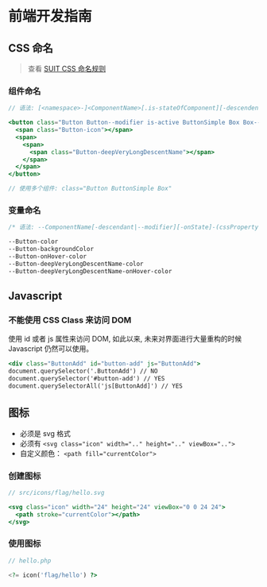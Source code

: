 # 前端开发指南

## CSS 命名

> 查看 [SUIT CSS 命名规则](https://github.com/suitcss/suit/blob/master/doc/naming-conventions.md)

### 组件命名

```jsx
// 语法: [<namespace>-]<ComponentName>[.is-stateOfComponent][-descendentName][--modifierName]

<button class="Button Button--modifier is-active ButtonSimple Box Box--modifier">
  <span class="Button-icon"></span>
  <span>
    <span>
      <span class="Button-deepVeryLongDescentName"></span>
    </span>
  </span>
</button>

// 使用多个组件: class="Button ButtonSimple Box"
```

### 变量命名

```css
/* 语法: --ComponentName[-descendant|--modifier][-onState]-(cssProperty|variableName) */

--Button-color
--Button-backgroundColor
--Button-onHover-color
--Button-deepVeryLongDescentName-color
--Button-deepVeryLongDescentName-onHover-color
```

## Javascript

### 不能使用 CSS Class 来访问 DOM

使用 id 或者 js 属性来访问 DOM, 如此以来, 未来对界面进行大量重构的时候 Javascript 仍然可以使用。

```jsx
<div class="ButtonAdd" id="button-add" js="ButtonAdd">
document.querySelector('.ButtonAdd') // NO
document.querySelector('#button-add') // YES
document.querySelectorAll('js[ButtonAdd]') // YES
```

## 图标

- 必须是 svg 格式
- 必须有 `<svg class="icon" width=".." height=".." viewBox="..">`
- 自定义颜色： `<path fill="currentColor">`

### 创建图标

```jsx
// src/icons/flag/hello.svg

<svg class="icon" width="24" height="24" viewBox="0 0 24 24">
  <path stroke="currentColor"></path>
</svg>
```

### 使用图标

```php
// hello.php

<?= icon('flag/hello') ?>
```
